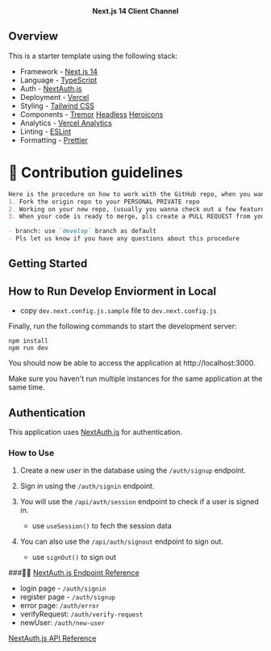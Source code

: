
<div align="center"><strong>Next.js 14 Client Channel</strong></div>
</div>

## Overview

This is a starter template using the following stack:

- Framework - [Next.js 14](https://nextjs.org/14)
- Language - [TypeScript](https://www.typescriptlang.org)
- Auth - [NextAuth.js](https://next-auth.js.org)
- Deployment - [Vercel](https://vercel.com/docs/concepts/next.js/overview)
- Styling - [Tailwind CSS](https://tailwindcss.com)
- Components - [Tremor](https://www.tremor.so) [Headless](https://headlessui.com/) [Heroicons](https://heroicons.com/)
- Analytics - [Vercel Analytics](https://vercel.com/analytics)
- Linting - [ESLint](https://eslint.org)
- Formatting - [Prettier](https://prettier.io)

# 🌈 Contribution guidelines
```markdown
Here is the procedure on how to work with the GitHub repo, when you want to start coding:
1. Fork the origin repo to your PERSONAL PRIVATE repo
2. Working on your new repo, (usually you wanna check out a few feature branches thus to keep the default branch easy to sync and merge from - it is a bit tricky)
3. When your code is ready to merge, pls create a PULL REQUEST from your repo to the origin repo

- branch: use `develop` branch as default
- Pls let us know if you have any questions about this procedure
```

## Getting Started

## How to Run Develop Enviorment in Local 

* copy `dev.next.config.js.sample` file to `dev.next.config.js`

Finally, run the following commands to start the development server:

```
npm install
npm run dev
```

You should now be able to access the application at http://localhost:3000.

Make sure you haven't run multiple instances for the same application at the same time.

## Authentication

This application uses [NextAuth.js](https://next-auth.js.org) for authentication.

### How to Use

1. Create a new user in the database using the `/auth/signup` endpoint.

2. Sign in using the `/auth/signin` endpoint.

3. You will use the `/api/auth/session` endpoint to check if a user is signed in.
   * use `useSession()` to fech the session data

4. You can also use the `/api/auth/signout` endpoint to sign out.
   * use `signOut()` to sign out

###👩‍💻 [NextAuth.js Endpoint Reference](https://next-auth.js.org/configuration/pages)

* login page - `/auth/signin`
* register page - `/auth/signup`
* error page: `/auth/error`
* verifyRequest: `/auth/verify-request`
* newUser: `/auth/new-user`


[NextAuth.js API Reference](https://next-auth.js.org/getting-started/rest-api)

